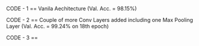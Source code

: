 CODE - 1 == Vanila Aechitecture (Val. Acc. = 98.15%)

CODE - 2 == Couple of more Conv Layers added including one Max Pooling Layer (Val. Acc. = 99.24% on 18th epoch)

CODE - 3 == 
